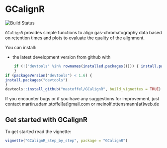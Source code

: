 
<!-- README.md is generated from README.Rmd. Please edit that file -->
GCalignR
========

![Build Status](https://travis-ci.org/mastoffel/GCalignR.svg?branch=master)

`GCalignR` provides simple functions to align gas-chromatography data based on retention times and plots to evaluate the quality of the alignment.

You can install:

-   the latest development version from github with

``` r
    if (!("devtools" %in% rownames(installed.packages()))) { install.packages("devtools")
    }
if (packageVersion("devtools") < 1.6) {
install.packages("devtools")
}
devtools::install_github("mastoffel/GCalignR", build_vignettes = TRUE)
```

If you encounter bugs or if you have any suggestions for improvement, just contact martin.adam.stoffel\[at\]gmail.com or meinolf.ottensmann\[at\]web.de

Get started with GCalignR
-------------------------

To get started read the vignette:

``` r
vignette("GCalignR_step_by_step", package = "GCalignR")
```
